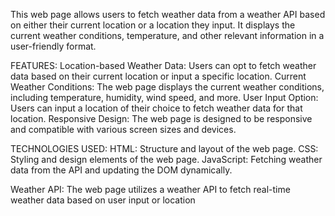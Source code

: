 This web page allows users to fetch weather data from a weather API based on either their current location or a location they input. It displays the current weather conditions, temperature, and other relevant information in a user-friendly format.

FEATURES: Location-based Weather Data: Users can opt to fetch weather data based on their current location or input a specific location. Current Weather Conditions: The web page displays the current weather conditions, including temperature, humidity, wind speed, and more. User Input Option: Users can input a location of their choice to fetch weather data for that location. Responsive Design: The web page is designed to be responsive and compatible with various screen sizes and devices.

TECHNOLOGIES USED: HTML: Structure and layout of the web page. CSS: Styling and design elements of the web page. JavaScript: Fetching weather data from the API and updating the DOM dynamically.

Weather API: The web page utilizes a weather API to fetch real-time weather data based on user input or location
